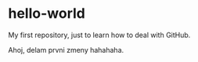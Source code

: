 # hello-world
My first repository, just to learn how to deal with GitHub.

Ahoj, delam prvni zmeny hahahaha.
